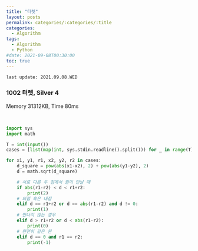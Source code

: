 ```yaml
---
title: "터렛"
layout: posts
permalink: categories/:categories/:title
categories:
  - Algorithm
tags:
  - Algorithm
  - Python
#date: 2021-09-08T00:30:00
toc: true
---
```


`last update: 2021.09.08.WED` 

### 1002 터렛, Silver 4
Memory 31312KB, Time 80ms

<br>


```python
import sys
import math

T = int(input())
cases = [list(map(int, sys.stdin.readline().split())) for _ in range(T)]

for x1, y1, r1, x2, y2, r2 in cases:
    d_square = pow(abs(x1-x2), 2) + pow(abs(y1-y2), 2)
    d = math.sqrt(d_square)

    # 서로 다른 두 점에서 원이 만날 때
    if abs(r1-r2) < d < r1+r2:
        print(2)
    # 외접 혹은 내접
    elif d == r1+r2 or d == abs(r1-r2) and d != 0:
        print(1)
    # 만나지 않는 경우
    elif d > r1+r2 or d < abs(r1-r2):
        print(0)
    # 완전히 같은 원
    elif d == 0 and r1 == r2:
        print(-1)
```
